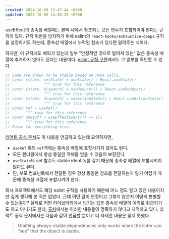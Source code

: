 ```yaml
---
created: 2024-10-09 13:47:44 +0900
updated: 2024-10-09 14:38:20 +0900
---
```


useEffect의 종속성 배열에는 콜백 내에서 참조되는 모든 변수가 포함되어야 한다는 규칙이 있다. 규칙 위반을 방지하기 위해 eslint의 `react-hooks/exhaustive-dpeps` 규칙을 설정하기도 하는데, 종속성 배열에서 누락된 참조가 있다면 알려주는 식이다.

하지만, 이 규칙에도 예외가 있는데 일부 "안정적인 것으로 알려져 있는" 값은 종속성 배열에 추가하지 않아도 된다는 내용이다. [eslint 규칙 구현](https://github.com/facebook/react/blob/main/packages/eslint-plugin-react-hooks/src/ExhaustiveDeps.js#L177-L188)에서도 그 일부를 확인할 수 있다.

```js
// Some are known to be stable based on Hook calls.
// const [state, setState] = useState() / React.useState()
//               ^^^ true for this reference
// const [state, dispatch] = useReducer() / React.useReducer()
//               ^^^ true for this reference
// const [state, dispatch] = useActionState() / React.useActionState()
//               ^^^ true for this reference
// const ref = useRef()
//       ^^^ true for this reference
// const onStuff = useEffectEvent(() => {})
//       ^^^ true for this reference
// False for everything else.
```

[리액트 공식 문서](https://react.dev/learn/synchronizing-with-effects#why-was-the-ref-omitted-from-the-dependency-array)도 이 내용을 언급하고 있는데 요약하자면,

- `useRef` 훅의 `ref`객체는 종속성 배열에 포함시키지 않아도 된다.
- 모든 렌더링에서 항상 동일한 객체를 얻을 수 있음이 보장된다.
- `useState`의 set 함수도 stable identity를 갖기 때문에 종속성 배열에 포함시키지 않아도 된다.
- 단, 부모 컴포넌트에서 전달된 경우 항상 동일한 참조를 전달하는지 알기 어렵기 때문에 종속성 배열에 포함시켜야 한다.

회사 프로젝트에서도 해당 eslint 규칙을 사용하기 때문에 어느 정도 알고 있던 내용이지만 깊게 생각해 본 적은 없었다. 근데 어떤 값이 안정이고 그렇지 않은지 어떻게 판별할 수 있는걸까? 실제로 어떤 라이브러리에서 넘기는 값은 종속성 배열의 예외로 취급되기도 하고 아니기도 한데, [출처](https://macwright.com/2024/09/19/the-extra-rules-of-hooks)에서는 이러한 내용들이 명확하지 않다고 지적하고 있다. 리액트 공식 문서에서는 다음과 같이 언급할 뿐이고 더 자세한 내용은 찾지 못했다.

> Omitting always-stable dependencies only works when the linter can “see” that the object is stable.

